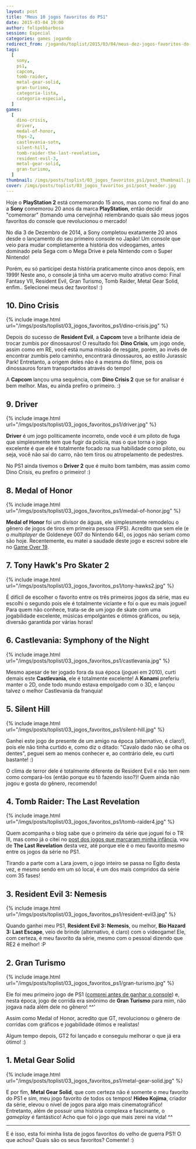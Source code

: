 ```yaml
---
layout: post
title: "Meus 10 jogos favoritos do PS1"
date: 2015-03-04 19:00
author: felipebbarbosa
session: Especial
categories: games jogando
redirect_from: /jogando/toplist/2015/03/04/meus-dez-jogos-favoritos-do-ps1.html
tags:
  [
    sony,
    ps1,
    capcom,
    tomb-raider,
    metal-gear-solid,
    gran-turismo,
    categoria-lista,
    categoria-especial,
  ]
games:
  [
    dino-crisis,
    driver,
    medal-of-honor,
    thps-2,
    castlevania-sotn,
    silent-hill,
    tomb-raider-the-last-revelation,
    resident-evil-3,
    metal-gear-solid,
    gran-turismo,
  ]
thumbnail: /imgs/posts/toplist/03_jogos_favoritos_ps1/post_thumbnail.jpg
cover: /imgs/posts/toplist/03_jogos_favoritos_ps1/post_header.jpg
---
```


Hoje o **PlayStation 2** está comemorando 15 anos, mas como no final do ano a **Sony** comemorou 20 anos da marca **PlayStation**, então decidir "comemorar" (tomando uma cervejinha) relembrando quais são meus jogos favoritos do console que revolucionou o mercado!

<!--more-->

No dia 3 de Dezembro de 2014, a Sony completou exatamente 20 anos desde o lançamento do seu primeiro console no Japão! Um console que veio para mudar completamente a história dos videogames, antes dominado pela Sega com o Mega Drive e pela Nintendo com o Super Nintendo!

Porém, eu só participei desta história praticamente cinco anos depois, em 1999! Neste ano, o console já tinha um acervo muito atrativo como: Final Fantasy VII, Resident Evil, Gran Turismo, Tomb Raider, Metal Gear Solid, enfim.. Selecionei meus dez favoritos! :)

## 10. Dino Crisis

{% include image.html url="/imgs/posts/toplist/03_jogos_favoritos_ps1/dino-crisis.jpg" %}

Depois do sucesso de **Resident Evil**, a **Capcom** teve a brilhante ideia de trocar zumbis por dinossauros! O resultado foi: **Dino Crisis**, um jogo onde, assim como em RE, você está numa missão de resgate, porém, ao invés de encontrar zumbis pelo caminho, encontrará dinossauros, ao estilo Jurassic Park! Entretanto, a origem deles não é a mesma do filme, pois os dinossauros foram transportados através do tempo!

A **Capcom** lançou uma sequência, com **Dino Crisis 2** que se for analisar é bem melhor. Mas, eu ainda prefiro o primeiro. :)

## 9. Driver

{% include image.html url="/imgs/posts/toplist/03_jogos_favoritos_ps1/driver.jpg" %}

**Driver** é um jogo politicamente incorreto, onde você é um piloto de fuga que simplesmente tem que fugir da polícia, mas o que torna o jogo excelente é que ele é totalmente focado na sua habilidade como piloto, ou seja, você não sai do carro, não tem tiros ou atropelamento de pedestres.

No PS1 ainda tivemos o **Driver 2** que é muito bom também, mas assim como Dino Crisis, eu prefiro o primeiro! :)

## 8. Medal of Honor

{% include image.html url="/imgs/posts/toplist/03_jogos_favoritos_ps1/medal-of-honor.jpg" %}

**Medal of Honor** foi um divisor de águas, ele simplesmente remodelou o gênero de jogos de tiros em primeira pessoa (FPS). Acredito que sem ele (e o _multiplayer_ de Goldeneye 007 do Nintendo 64), os jogos não seriam como são hoje. Recentemente, eu matei a saudade deste jogo e escrevi sobre ele no [Game Over 19](/jogando/analise/2014/09/11/analise-medal-of-honor-ps1.html).

## 7. Tony Hawk's Pro Skater 2

{% include image.html url="/imgs/posts/toplist/03_jogos_favoritos_ps1/tony-hawks2.jpg" %}

É difícil de escolher o favorito entre os três primeiros jogos da série, mas eu escolhi o segundo pois ele é totalmente viciante e foi o que eu mais joguei! Para quem não conhece, trata-se de um jogo de skate com uma jogabilidade excelente, músicas empolgantes e ótimos gráficos, ou seja, diversão garantida por várias horas!

## 6. Castlevania: Symphony of the Night

{% include image.html url="/imgs/posts/toplist/03_jogos_favoritos_ps1/castlevania.jpg" %}

Mesmo apesar de ter jogado fora da sua época (joguei em 2010), curti demais este **Castlevania**, ele é totalmente excelente! A **Konami** preferiu manter o 2D, onde todo mundo estava empolgado com o 3D, e lançou talvez o melhor Castlevania da franquia!

## 5. Silent Hill

{% include image.html url="/imgs/posts/toplist/03_jogos_favoritos_ps1/silent-hill.jpg" %}

Ganhei este jogo de presente de um amigo na época (alternativo, é claro!), pois ele não tinha curtido e, como diz o ditado: "Cavalo dado não se olha os dentes", peguei sem ao menos conhecer e, ao contrário dele, eu curti bastante! :)

O clima de terror dele é totalmente diferente de Resident Evil e não tem nem como compará-los (então porque eu tô fazendo isso?)! Quem ainda não jogou e gosta do gênero, recomendo!

## 4. Tomb Raider: The Last Revelation

{% include image.html url="/imgs/posts/toplist/03_jogos_favoritos_ps1/tomb-raider4.jpg" %}

Quem acompanha o blog sabe que o primeiro da série que joguei foi o TR III, mas como já o citei no [post dos jogos que marcaram minha infância](/jogando/toplist/2014/08/13/dez-jogos-que-marcaram-minha-infancia.html), vou de **The Last Revelation** desta vez, até porque ele é o meu favorito mesmo entre os jogos da série no PS1.

Tirando a parte com a Lara jovem, o jogo inteiro se passa no Egito desta vez, e mesmo sendo em um só local, é um dos mais compridos da série com 35 fases!

## 3. Resident Evil 3: Nemesis

{% include image.html url="/imgs/posts/toplist/03_jogos_favoritos_ps1/resident-evil3.jpg" %}

Quando ganhei meu PS1, **Resident Evil 3: Nemesis**, ou melhor, **Bio Hazard 3: Last Escape**, veio de brinde (alternativo, é claro) com o videogame! Ele, com certeza, é meu favorito da série, mesmo com o pessoal dizendo que RE2 é melhor! :P

## 2. Gran Turismo

{% include image.html url="/imgs/posts/toplist/03_jogos_favoritos_ps1/gran-turismo.jpg" %}

Ele foi meu primeiro jogo de PS1 ([comprei antes de ganhar o console](/colecionando/colecao-pessoal/2010/09/05/aquisicao-gran-turismo-1-e-2-ps1.html)) e, nesta época, jogo de corrida era sinônimo de **Gran Turismo** para mim, não jogava nada além dele no gênero! ^^'

Assim como Medal of Honor, acredito que GT, revolucionou o gênero de corridas com gráficos e jogabilidade ótimos e realistas!

Algum tempo depois, GT2 foi lançado e conseguiu melhorar o que já era ótimo! :)

## 1. Metal Gear Solid

{% include image.html url="/imgs/posts/toplist/03_jogos_favoritos_ps1/metal-gear-solid.jpg" %}

E por fim, **Metal Gear Solid**, que com certeza não é somente o meu favorito do PS1 e sim, meu jogo favorito de todos os tempos! **Hideo Kojima**, criador da série, elevou o nível de jogos para algo mais cinematográfico! Entretanto, além de possuir uma história complexa e fascinante, o _gameplay_ é fantástico! Acho que foi o jogo que mais zerei na vida! ^^

---

E é isso, esta foi minha lista de jogos favoritos do velho de guerra PS1! O que achou? Quais são os seus favoritos? Comente! :)
